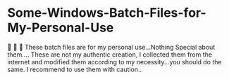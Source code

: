 # Some-Windows-Batch-Files-for-My-Personal-Use
:loudspeaker: :loudspeaker: :loudspeaker: These batch files are for my personal use...Nothing Special about them....
These are not my authentic creation, I collected them from the internet
and modified them according to my necessity...you should do the same.
I recommend to use them with caution..
